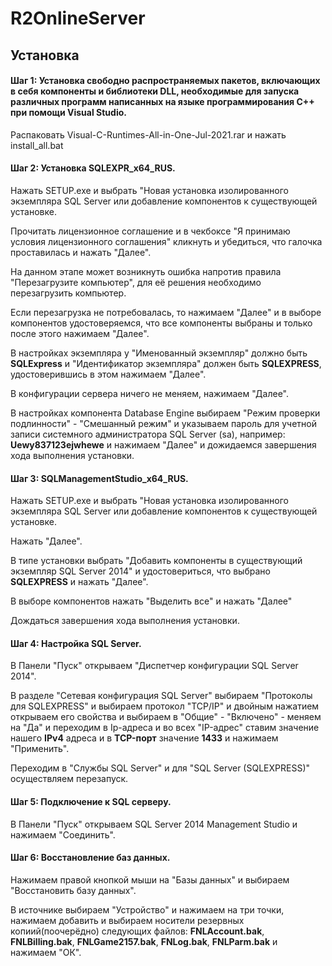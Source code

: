 # R2OnlineServer
## Установка
#### Шаг 1: Установка свободно распространяемых пакетов, включающих в себя компоненты и библиотеки DLL, необходимые для запуска различных программ написанных на языке программирования С++ при помощи Visual Studio.
Распаковать Visual-C-Runtimes-All-in-One-Jul-2021.rar и нажать install_all.bat
#### Шаг 2: Установка SQLEXPR_x64_RUS.
Нажать SETUP.exe и выбрать "Новая установка изолированного экземпляра SQL Server или добавление компонентов к существующей установке.

Прочитать лицензионное соглашение и в чекбоксе "Я принимаю условия лицензионного соглашения" кликнуть и убедиться, что галочка проставилась и нажать "Далее".

На данном этапе может возникнуть ошибка напротив правила "Перезагрузите компьютер", для её решения необходимо перезагрузить компьютер.

Если перезагрузка не потребовалась, то нажимаем "Далее" и в выборе компонентов удостоверяемся, что все компоненты выбраны и только после этого нажимаем "Далее".

В настройках экземпляра у "Именованный экземпляр" должно быть **SQLExpress** и "Идентификатор экземпляра" должен быть **SQLEXPRESS**, удостоверившись в этом нажимаем "Далее".

В конфигурации сервера ничего не меняем, нажимаем "Далее".

В настройках компонента Database Engine выбираем "Режим проверки подлинности" - "Смешанный режим" и указываем пароль для учетной записи системного администратора SQL Server (sa), например: **Uewy837123ejwhewe** и нажимаем "Далее" и дожидаемся завершения хода выполнения установки.
#### Шаг 3: SQLManagementStudio_x64_RUS.
Нажать SETUP.exe и выбрать "Новая установка изолированного экземпляра SQL Server или добавление компонентов к существующей установке.

Нажать "Далее".

В типе установки выбрать "Добавить компоненты в существующий экземпляр SQL Server 2014" и удостовериться, что выбрано **SQLEXPRESS** и нажать "Далее".

В выборе компонентов нажать "Выделить все" и нажать "Далее" 

Дождаться завершения хода выполнения установки.
#### Шаг 4: Настройка SQL Server.
В Панели "Пуск" открываем "Диспетчер конфигурации SQL Server 2014".

В разделе "Сетевая конфигурация SQL Server" выбираем "Протоколы для SQLEXPRESS" и выбираем протокол "TCP/IP" и двойным нажатием открываем его свойства и выбираем в "Общие" - "Включено" - меняем на "Да" и переходим в Ip-адреса и во всех "IP-адрес" ставим значение нашего **IPv4** адреса и в **TCP-порт** значение **1433** и нажимаем "Применить".

Переходим в "Службы SQL Server" и для "SQL Server (SQLEXPRESS)" осуществляем перезапуск.

#### Шаг 5: Подключение к SQL серверу.
В Панели "Пуск" открываем SQL Server 2014 Management Studio и нажимаем "Соединить".

#### Шаг 6: Восстановление баз данных.
Нажимаем правой кнопкой мыши на "Базы данных" и выбираем "Восстановить базу данных".

В источнике выбираем "Устройство" и нажимаем на три точки, нажимаем добавить и выбираем носители резервных копиий(поочерёдно) следующих файлов: **FNLAccount.bak**, **FNLBilling.bak**, **FNLGame2157.bak**, **FNLog.bak**, **FNLParm.bak** и нажимаем "ОК". 


